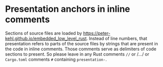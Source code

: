 # Presentation anchors in inline comments
Sections of source files are loaded by
https://peter-kehl.github.io/embedded_low_level_rust. Instead of line numbers,
that presentation refers to parts of the source files by strings that are
present in the code in inline comments. Those comments serve as delimiters of
code sections to present. So please leave in any Rust comments `//` or /*...*/
or `Cargo.toml` comments `#` containing `presentation-`.
